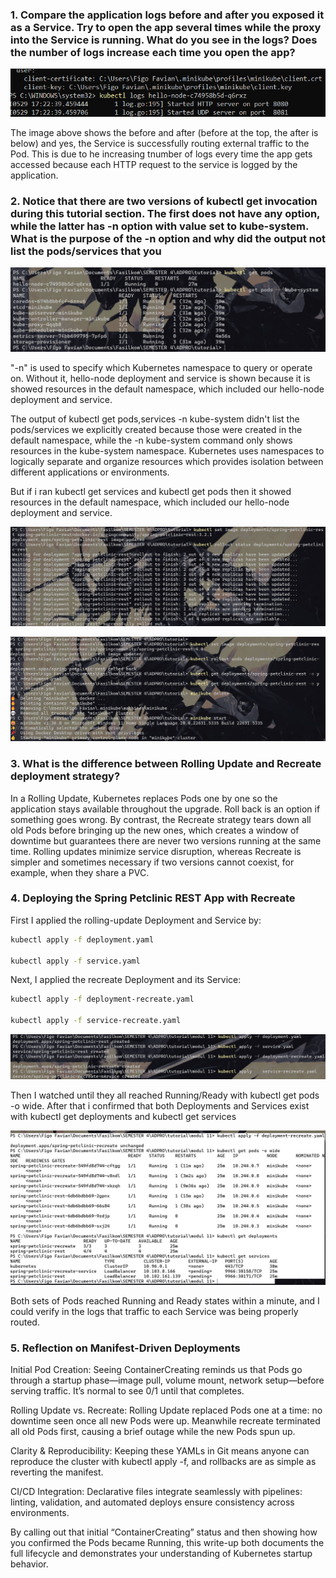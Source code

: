 ### 1. Compare the application logs before and after you exposed it as a Service. Try to open the app several times while the proxy into the Service is running. What do you see in the logs? Does the number of logs increase each time you open the app?

![alt text](image.png)

The image above shows the before and after (before at the top, the after is below) and yes, the Service is successfully routing external traffic to the Pod. This is due to he increasing tnumber of logs every time the app gets accessed because each HTTP request to the service is logged by the application.  

### 2. Notice that there are two versions of kubectl get invocation during this tutorial section. The first does not have any option, while the latter has -n option with value set to kube-system. What is the purpose of the -n option and why did the output not list the pods/services that you

![alt text](image-1.png)

"-n" is used to specify which Kubernetes namespace to query or operate on. Without it, hello-node deployment and service is shown because it is showed resources in the default namespace, which included our hello-node deployment and service. 

The output of kubectl get pods,services -n kube-system didn't list the pods/services we explicitly created because those were created in the default namespace, while the -n kube-system command only shows resources in the kube-system namespace. Kubernetes uses namespaces to logically separate and organize resources which provides isolation between different applications or environments.

But if i ran kubectl get services and kubectl get pods then it showed resources in the default namespace, which included our hello-node deployment and service.



![alt text](image-2.png)

![alt text](image-3.png)

### 3. What is the difference between Rolling Update and Recreate deployment strategy?

In a Rolling Update, Kubernetes replaces Pods one by one so the application stays available throughout the upgrade. Roll back is an option if something goes wrong. By contrast, the Recreate strategy tears down all old Pods before bringing up the new ones, which creates a window of downtime but guarantees there are never two versions running at the same time. Rolling updates minimize service disruption, whereas Recreate is simpler and sometimes necessary if two versions cannot coexist, for example, when they share a PVC.

### 4. Deploying the Spring Petclinic REST App with Recreate

First I applied the rolling-update Deployment and Service by:

```bash
kubectl apply -f deployment.yaml

kubectl apply -f service.yaml
```

Next, I applied the recreate Deployment and its Service:

```bash
kubectl apply -f deployment-recreate.yaml

kubectl apply -f service-recreate.yaml
```

![alt text](<Screenshot 2025-05-30 095008.png>)

Then I watched until they all reached Running/Ready with kubectl get pods -o wide. After that i confirmed that both Deployments and Services exist with kubectl get deployments and kubectl get services

![alt text](image-5.png)

Both sets of Pods reached Running and Ready states within a minute, and I could verify in the logs that traffic to each Service was being properly routed.

### 5. Reflection on Manifest-Driven Deployments

Initial Pod Creation: Seeing ContainerCreating reminds us that Pods go through a startup phase—image pull, volume mount, network setup—before serving traffic. It’s normal to see 0/1 until that completes.

Rolling Update vs. Recreate: Rolling Update replaced Pods one at a time: no downtime seen once all new Pods were up. Meanwhile recreate terminated all old Pods first, causing a brief outage while the new Pods spun up.

Clarity & Reproducibility: Keeping these YAMLs in Git means anyone can reproduce the cluster with kubectl apply -f, and rollbacks are as simple as reverting the manifest.

CI/CD Integration: Declarative files integrate seamlessly with pipelines: linting, validation, and automated deploys ensure consistency across environments.

By calling out that initial “ContainerCreating” status and then showing how you confirmed the Pods became Running, this write-up both documents the full lifecycle and demonstrates your understanding of Kubernetes startup behavior.